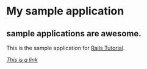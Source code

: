# My sample application
## sample applications are awesome.

This is the sample application for [Rails Tutorial](http://railstutorial.org).

[*This is a link*](www.google.com)
